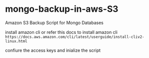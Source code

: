 # mongo-backup-in-aws-S3
Amazon S3 Backup Script for Mongo Databases

install amazon cli or refer this docs to install amazon cli 
```https://docs.aws.amazon.com/cli/latest/userguide/install-cliv2-linux.html```

confiure the access keys and inialize the script 
